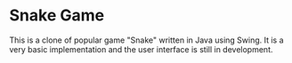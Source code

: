 # Snake Game

This is a clone of popular game "Snake" written in Java using Swing. 
It is a very basic implementation and the user interface is still in development.
